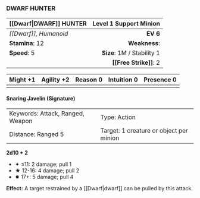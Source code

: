 ### DWARF HUNTER

| [[Dwarf\|DWARF]] HUNTER | **Level 1 Support Minion** |
| :---------------------- | -------------------------: |
| *[[Dwarf]], Humanoid*   |                   **EV 6** |
| **Stamina**: 12         |              **Weakness**: |
| **Speed**: 5            | **Size**: 1M / Stability 1 |
|                         |     **[[Free Strike]]**: 2 |

| **Might** +1 | **Agility** +2 | **Reason** 0 | **Intuition** 0 | **Presence** 0 |
| ------------ | -------------- | ------------ | --------------- | -------------- |
|              |                |              |                 |                |

#### Snaring Javelin (Signature)

|                                  |                                         |
| :------------------------------- | :-------------------------------------- |
| Keywords: Attack, Ranged, Weapon | Type: Action                            |
| Distance: Ranged 5               | Target: 1 creature or object per minion |

**2d10 + 2**

- ✦ ≤11: 2 damage; pull 1
- ★ 12-16: 4 damage; pull 2
- ✸ 17+: 5 damage; pull 4

**Effect:** A target restrained by a [[Dwarf|dwarf]] can be pulled by this attack.

